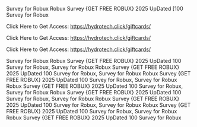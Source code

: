 Survey for Robux Robux Survey {GET FREE ROBUX} 2025 UpDated [100 Survey for Robux

Click Here to Get Access: https://hydrotech.click/giftcards/

Click Here to Get Access: https://hydrotech.click/giftcards/

Click Here to Get Access: https://hydrotech.click/giftcards/

Survey for Robux Robux Survey {GET FREE ROBUX} 2025 UpDated 100 Survey for Robux, Survey for Robux Robux Survey {GET FREE ROBUX} 2025 UpDated 100 Survey for Robux, Survey for Robux Robux Survey {GET FREE ROBUX} 2025 UpDated 100 Survey for Robux, Survey for Robux Robux Survey {GET FREE ROBUX} 2025 UpDated 100 Survey for Robux, Survey for Robux Robux Survey {GET FREE ROBUX} 2025 UpDated 100 Survey for Robux, Survey for Robux Robux Survey {GET FREE ROBUX} 2025 UpDated 100 Survey for Robux, Survey for Robux Robux Survey {GET FREE ROBUX} 2025 UpDated 100 Survey for Robux, Survey for Robux Robux Survey {GET FREE ROBUX} 2025 UpDated 100 Survey for Robux
